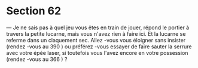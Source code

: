 # Section 62

— Je ne sais pas à quel jeu vous êtes en train de jouer, répond le
portier à travers la petite lucarne, mais vous n'avez rien à faire
ici.
Et la lucarne se referme dans un claquement sec. Allez -vous vous
éloigner sans  insister (rendez -vous au 390 ) ou préférez -vous
essayer de faire sauter la serrure avec votre épée laser, si
toutefois vous l'avez encore en votre possession (rendez -vous au
366 ) ?